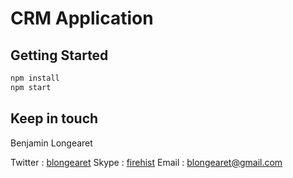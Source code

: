 # CRM Application

## Getting Started
```bash
npm install
npm start
```

## Keep in touch
Benjamin Longearet

Twitter : [blongearet](twitter.com/blongearet)
Skype : [firehist](callto:firehist)
Email : [blongearet@gmail.com](mailto:blongearet@gmail.com)